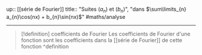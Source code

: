 up:: [[série de Fourier]]
title:: "Suites $(a_{n})$ et $(b_{n})$", "dans $\sum\limits_{n} a_{n}\cos(nx) + b_{n}\sin(nx)$"
#maths/analyse 

---

> [!definition] coefficients de Fourier
> Les coefficients de Fourier d'une fonction sont les coefficients dans la [[série de Fourier]] de cette fonction
^definition